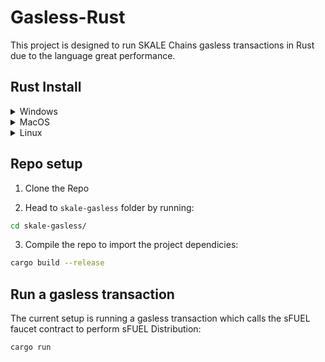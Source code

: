 # Gasless-Rust

This project is designed to run SKALE Chains gasless transactions in Rust due to the language great performance.

## Rust Install

<details>
<summary>Windows</summary>

1. Visit the official Rust website at https://www.rust-lang.org/tools/install
2. The recommended way to install Rust is using "rustup," the Rust installer and version management tool.


### Verify installation:
rustc --version
cargo --version
</details>

<details>
<summary>MacOS</summary>

**Run:**

```sh
curl --proto '=https' --tlsv1.2 -sSf https://sh.rustup.rs | sh
```

### Verify installation:
rustc --version
cargo --version

</details>

<details>
<summary>Linux</summary>

**Run:**
```sh
curl --proto '=https' --tlsv1.2 -sSf https://sh.rustup.rs | sh
```

### Verify installation:
rustc --version
cargo --version
</details>

## Repo setup

1. Clone the Repo

2. Head to `skale-gasless` folder by running:
```sh
cd skale-gasless/
``` 

3. Compile the repo to import the project dependicies: 
```sh
cargo build --release
```

## Run a gasless transaction

The current setup is running a gasless transaction which calls the sFUEL faucet contract to perform sFUEL Distribution:
```sh
cargo run
```